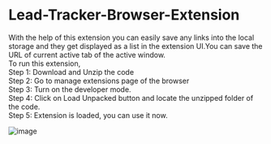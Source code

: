 # Lead-Tracker-Browser-Extension
With the help of this extension you can easily save any links into the local storage and they get displayed as a list in the extension UI.You can save the URL of current active tab of the active window.<br>
To run this extension,<br>
Step 1: Download and Unzip the code <br>
Step 2: Go to manage extensions page of the browser <br>
Step 3: Turn on the developer mode.<br>
Step 4: Click on Load Unpacked button and locate the unzipped folder of the code.<br>
Step 5: Extension is loaded, you can use it now.<br>

![image](https://user-images.githubusercontent.com/106022307/211207146-fec9a9b4-4833-4d54-b120-af57c41154c0.png)
